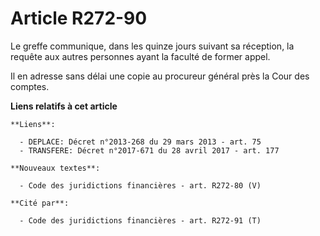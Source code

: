 # Article R272-90

Le greffe communique, dans les quinze jours suivant sa réception, la requête aux autres personnes ayant la faculté de former
appel. 

Il en adresse sans délai une copie au procureur général près la Cour des comptes.

**Liens relatifs à cet article**

	**Liens**:

	  - DEPLACE: Décret n°2013-268 du 29 mars 2013 - art. 75
	  - TRANSFERE: Décret n°2017-671 du 28 avril 2017 - art. 177

	**Nouveaux textes**:

	  - Code des juridictions financières - art. R272-80 (V)

	**Cité par**:

	  - Code des juridictions financières - art. R272-91 (T)
